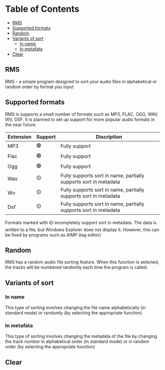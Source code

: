 # Table of Contents
- [RMS](#rms)
- [Supported formats](#supported-formats)
- [Random](#random)
- [Variants of sort](#variants-of-sort)
	- [In name](#in-name)
	- [In metafata](#in-metadata)
- [Clear](#clear)

## RMS
RMS - a simple program designed to sort your audio files in alphabetical or random order by format you input

## Supported formats
RMS is supports a small number of formats such as MP3, FLAC, OGG, WAV, WV, DSF. It is planned to set up support for more popular audio formats in the near future.


| Extension | Support | Discription                                                      |
| --------- | ------- | ---------------------------------------------------------------- |
| MP3       | 🟢      | Fully support                                                    |
| Flac      | 🟢      | Fully support                                                    |
| Ogg       | 🟢      | Fully support                                                    |
| Wav       | 🟡      | Fully supports sort in name, partially supports sort in metadata |
| Wv        | 🟡      | Fully supports sort in name, partially supports sort in metadata |
| Dsf       | 🟡      | Fully supports sort in name, partially supports sort in metadata |
Formats marked with 🟡 incompletely support sort in metadata. The data is written to a file, but Windows Explorer does not display it. However, this can be fixed by programs such as AIMP (tag editor)
## Random
RMS has a random audio file sorting feature. When this function is selected, the tracks will be numbered randomly each time the program is called.
## Variants of sort

### In name
This type of sorting involves changing the file name alphabetically (in standard mode) or randomly (by selecting the appropriate function)
### In metafata
This type of sorting involves changing the metadata of the file by changing the track number in alphabetical order (in standard mode) or in random order (by selecting the appropriate function)
## Clear
